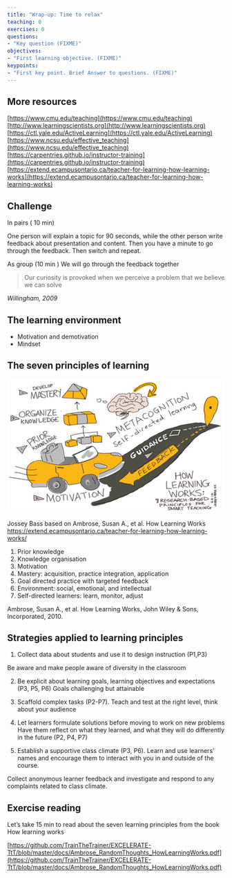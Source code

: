 ```yaml
---
title: "Wrap-up: Time to relax"
teaching: 0
exercises: 0
questions:
- "Key question (FIXME)"
objectives:
- "First learning objective. (FIXME)"
keypoints:
- "First key point. Brief Answer to questions. (FIXME)"
---
```


## More resources

[https://www.cmu.edu/teaching](https://www.cmu.edu/teaching)  
[http://www.learningscientists.org](http://www.learningscientists.org)  
[https://ctl.yale.edu/ActiveLearning](https://ctl.yale.edu/ActiveLearning)  
[https://www.ncsu.edu/effective_teaching](https://www.ncsu.edu/effective_teaching)  
[https://carpentries.github.io/instructor-training](https://carpentries.github.io/instructor-training)  
[https://extend.ecampusontario.ca/teacher-for-learning-how-learning-works](https://extend.ecampusontario.ca/teacher-for-learning-how-learning-works)




## Challenge
In pairs ( 10 min)

One person will explain a topic for 90 seconds, while the other person write feedback about presentation and content.
Then you have a minute to go through the feedback.
Then switch and repeat. 

As group (10 min )
  We will go through the feedback together


> Our curiosity is provoked when we perceive a problem that we believe we can solve

_Willingham, 2009_




## The learning environment

- Motivation and demotivation
- Mindset

## The seven principles of learning

![](../fig/Seven_Principles_of_Learning.png)

Jossey Bass based on Ambrose, Susan A., et al. How Learning Works
https://extend.ecampusontario.ca/teacher-for-learning-how-learning-works/



1. Prior knowledge
2. Knowledge organisation
3. Motivation
4. Mastery: acquisition, practice integration, application
5. Goal directed practice with targeted feedback
6. Environment: social, emotional, and intellectual 
7. Self-directed learners: learn, monitor, adjust

Ambrose, Susan A., et al. How Learning Works, John Wiley & Sons, Incorporated, 2010.



## Strategies applied to learning principles
1. Collect data about students and use it to design instruction (P1,P3)

Be aware and make people aware of diversity in the classroom

2. Be explicit about learning goals, learning objectives and expectations (P3, P5, P6)
  Goals challenging but attainable

3. Scaffold complex tasks (P2-P7).
  Teach and test at the right level, think about your audience

4. Let learners formulate solutions before moving to work on new problems
  Have them reflect on what they learned, and what they will do differently in the future (P2, P4, P7)

5. Establish a supportive class climate (P3, P6). 
  Learn and use learners' names and encourage them to interact with you in and outside of the course. 

Collect anonymous learner feedback and investigate and respond to any complaints related to class climate.


## Exercise reading
Let’s take 15 min to read about the seven learning principles from the book 
How learning works

[https://github.com/TrainTheTrainer/EXCELERATE-TtT/blob/master/docs/Ambrose_RandomThoughts_HowLearningWorks.pdf](https://github.com/TrainTheTrainer/EXCELERATE-TtT/blob/master/docs/Ambrose_RandomThoughts_HowLearningWorks.pdf)
